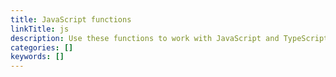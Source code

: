 ```yaml
---
title: JavaScript functions
linkTitle: js
description: Use these functions to work with JavaScript and TypeScript files.
categories: []
keywords: []
---
```

